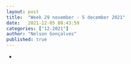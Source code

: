 ```yaml
---
layout: post
title:  "Week 29 november - 5 december 2021"
date:   2021-12-05 08:43:59
categories: ["12-2021"]
author: "Nelson Gonçalves"
published: true
---
```


*

